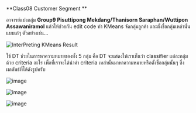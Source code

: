 **Class08 Customer Segment **

อาจารย์แบ่งกลุ่ม **Group9	Pisuttipong Mekdang/Thanisorn Saraphan/Wuttipon Assawaniramol** แล้วให้ช่วยกัน edit code ทำ KMeans จัดกลุ่มลูกค้า และตั้งชื่อกลุ่มเหล่านั้นแบบเก๋ๆ ตัวอย่างเช่น...

![InterPreting KMeans Result](https://user-images.githubusercontent.com/73054276/146485155-7faa20bb-1323-4efd-bce6-3a2c17255ba3.PNG)

ใช้ DT ช่วยในการหาความหมายของทั้ง 5 กลุ่ม คือ DT จะแสดงให้เราเห็นว่า classifier แต่ละกลุ่มด้วย criteria อะไร เพื่อที่เราจะได้นำค่า criteria เหล่านั้นมาหาความหมายหรือตั้งชื่อกลุ่มนั้นๆ ซึ่งผลลัพธ์ที่ได้ดังรูปครับ

![image](https://user-images.githubusercontent.com/73054276/146575494-a8328fc7-81da-4663-9713-405e66b51b78.png)

![image](https://user-images.githubusercontent.com/73054276/146492992-3b53852f-6868-4c9a-a3e6-eb6568fd7f0e.png)

![image](https://user-images.githubusercontent.com/73054276/146983963-22d03d79-7d9e-4013-9ab9-fa9931a33279.png)
